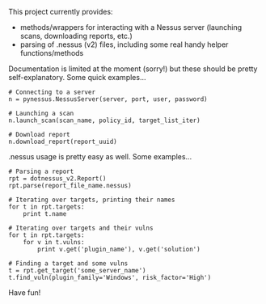 This project currently provides:
  * methods/wrappers for interacting with a Nessus server (launching scans, downloading reports, etc.)
  * parsing of .nessus (v2) files, including some real handy helper functions/methods

Documentation is limited at the moment (sorry!) but these should be pretty self-explanatory. Some quick examples...

```
# Connecting to a server
n = pynessus.NessusServer(server, port, user, password)

# Launching a scan
n.launch_scan(scan_name, policy_id, target_list_iter)

# Download report
n.download_report(report_uuid)
```

.nessus usage is pretty easy as well. Some examples...

```
# Parsing a report
rpt = dotnessus_v2.Report()
rpt.parse(report_file_name.nessus)

# Iterating over targets, printing their names
for t in rpt.targets:
    print t.name

# Iterating over targets and their vulns
for t in rpt.targets:
    for v in t.vulns:
        print v.get('plugin_name'), v.get('solution')

# Finding a target and some vulns
t = rpt.get_target('some_server_name')
t.find_vuln(plugin_family='Windows', risk_factor='High')
```

Have fun!